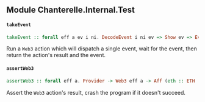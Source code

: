 ## Module Chanterelle.Internal.Test

#### `takeEvent`

``` purescript
takeEvent :: forall eff a ev i ni. DecodeEvent i ni ev => Show ev => EventFilter ev => Proxy ev -> Address -> Web3 (console :: CONSOLE, avar :: AVAR | eff) a -> Web3 (console :: CONSOLE, avar :: AVAR | eff) (Tuple a ev)
```

Run a `Web3` action which will dispatch a single event, wait for the event,
then return the action's result and the event.

#### `assertWeb3`

``` purescript
assertWeb3 :: forall eff a. Provider -> Web3 eff a -> Aff (eth :: ETH | eff) a
```

Assert the `Web3` action's result, crash the program if it doesn't succeed.



